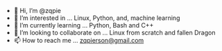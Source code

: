 - 👋 Hi, I’m @zqpie
- 👀 I’m interested in ... Linux, Python, and, machine learning
- 🌱 I’m currently learning ... Python, Bash and C++
- 💞️ I’m looking to collaborate on ...  Linux from scratch and fallen Dragon
- 📫 How to reach me ... zqpierson@gmail.com 

<!---
zqpie/zqpie is a ✨ special ✨ repository because its `README.md` (this file) appears on your GitHub profile.
You can click the Preview link to take a look at your changes.
--->
